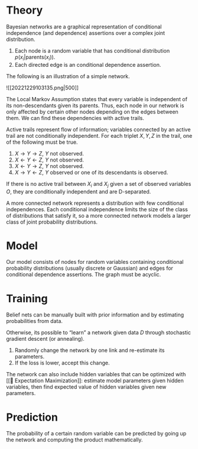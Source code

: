 # Theory
Bayesian networks are a graphical representation of conditional independence (and dependence) assertions over a complex joint distribution.
1. Each node is a random variable that has conditional distribution $p(x_i \vert \text{parents} (x_i))$. 
2. Each directed edge is an conditional dependence assertion.

The following is an illustration of a simple network.

![[20221229103135.png|500]]

The Local Markov Assumption states that every variable is independent of its non-descendants given its parents. Thus, each node in our network is only affected by certain other nodes depending on the edges between them. We can find these dependencies with active trails.

Active trails represent flow of information; variables connected by an active trail are not conditionally independent. For each triplet $X, Y, Z$ in the trail, one of the following must be true.
1.  $X \rightarrow Y \rightarrow Z$, $Y$ not observed.
2.  $X \leftarrow Y \leftarrow Z$, $Y$ not observed.
3.  $X \leftarrow Y \rightarrow Z$, $Y$ not observed.
4.  $X \rightarrow Y \leftarrow Z$, $Y$ observed or one of its descendants is observed.

If there is no active trail between $X_i$ and $X_j$ given a set of observed variables $O$, they are conditionally independent and are D-separated.

A more connected network represents a distribution with few conditional independences. Each conditional independence limits the size of the class of distributions that satisfy it, so a more connected network models a larger class of joint probability distributions.

# Model
Our model consists of nodes for random variables containing conditional probability distributions (usually discrete or Gaussian) and edges for conditional dependence assertions. The graph must be acyclic.

# Training
Belief nets can be manually built with prior information and by estimating probabilities from data.

Otherwise, its possible to “learn” a network given data $D$ through stochastic gradient descent (or annealing).
1. Randomly change the network by one link and re-estimate its parameters.
2. If the loss is lower, accept this change.

The network can also include hidden variables that can be optimized with [[🎉 Expectation Maximization]]: estimate model parameters given hidden variables, then find expected value of hidden variables given new parameters.

# Prediction
The probability of a certain random variable can be predicted by going up the network and computing the product mathematically.